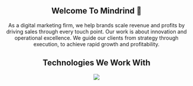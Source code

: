 <div align="center">
  <h2> Welcome To Mindrind 👋 </h2>
  <p>As a digital marketing firm, we help brands scale revenue and profits by driving sales through every touch point. Our work is about innovation and operational excellence. We guide our clients from strategy through execution, to achieve rapid growth and profitability.</p>

  <h2>Technologies We Work With</h2>
  <p align="center">
    <a href="https://skillicons.dev">
      <img src="https://skillicons.dev/icons?i=wordpress,laravel,react,nodejs,mysql,js" />
    </a>
  </p>
</div>

<!--
**MindrindAhsan/MindrindAhsan** is a ✨ _special_ ✨ repository because its `README.md` (this file) appears on your GitHub profile.

Here are some ideas to get you started:

- 🔭 I’m currently working on ...
- 🌱 I’m currently learning ...
- 👯 I’m looking to collaborate on ...
- 🤔 I’m looking for help with ...
- 💬 Ask me about ...
- 📫 How to reach me: ...
- 😄 Pronouns: ...
- ⚡ Fun fact: ...
-->

